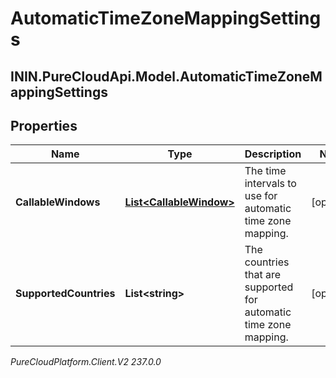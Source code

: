 # AutomaticTimeZoneMappingSettings

## ININ.PureCloudApi.Model.AutomaticTimeZoneMappingSettings

## Properties

|Name | Type | Description | Notes|
|------------ | ------------- | ------------- | -------------|
| **CallableWindows** | [**List&lt;CallableWindow&gt;**](CallableWindow) | The time intervals to use for automatic time zone mapping. | [optional] |
| **SupportedCountries** | **List&lt;string&gt;** | The countries that are supported for automatic time zone mapping. | [optional] |



_PureCloudPlatform.Client.V2 237.0.0_
